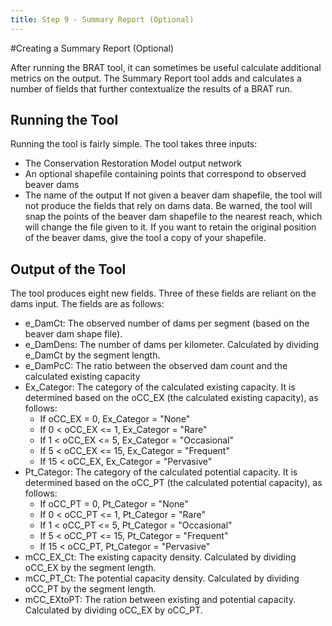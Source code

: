 ```yaml
---
title: Step 9 - Summary Report (Optional)
---
```


#Creating a Summary Report (Optional)

After running the BRAT tool, it can sometimes be useful calculate additional metrics on the output. The Summary Report tool adds and calculates a number of fields that further contextualize the results of a BRAT run.

## Running the Tool

Running the tool is fairly simple. The tool takes three inputs:
* The Conservation Restoration Model output network
* An optional shapefile containing points that correspond to observed beaver dams
* The name of the output
If not given a beaver dam shapefile, the tool will not produce the fields that rely on dams data. Be warned, the tool will snap the points of the beaver dam shapefile to the nearest reach, which will change the file given to it. If you want to retain the original position of the beaver dams, give the tool a copy of your shapefile.

## Output of the Tool
The tool produces eight new fields. Three of these fields are reliant on the dams input. The fields are as follows:
* e_DamCt: The observed number of dams per segment (based on the beaver dam shape file).
* e_DamDens: The number of dams per kilometer. Calculated by dividing e_DamCt by the segment length.
* e_DamPcC: The ratio between the observed dam count and the calculated existing capacity
* Ex_Categor: The category of the calculated existing capacity. It is determined based on the oCC_EX (the calculated existing capacity), as follows:
	* If oCC_EX = 0, Ex_Categor = "None"
	* If 0 < oCC_EX <= 1, Ex_Categor = "Rare"
	* If 1 < oCC_EX <= 5, Ex_Categor = "Occasional"
	* If 5 < oCC_EX <= 15, Ex_Categor = "Frequent"
	* If 15 < oCC_EX, Ex_Categor = "Pervasive"
* Pt_Categor: The category of the calculated potential capacity. It is determined based on the oCC_PT (the calculated potential capacity), as follows:
	* If oCC_PT = 0, Pt_Categor = "None"
	* If 0 < oCC_PT <= 1, Pt_Categor = "Rare"
	* If 1 < oCC_PT <= 5, Pt_Categor = "Occasional"
	* If 5 < oCC_PT <= 15, Pt_Categor = "Frequent"
	* If 15 < oCC_PT, Pt_Categor = "Pervasive"
* mCC_EX_Ct: The existing capacity density. Calculated by dividing oCC_EX by the segment length.
* mCC_PT_Ct: The potential capacity density. Calculated by dividing oCC_PT by the segment length.
* mCC_EXtoPT: The ration between existing and potential capacity. Calculated by dividing oCC_EX by oCC_PT.